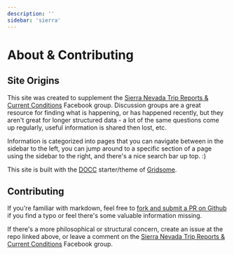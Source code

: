 ```yaml
---
description: ''
sidebar: 'sierra'
---
```


# About & Contributing

## Site Origins

This site was created to supplement the [Sierra Nevada Trip Reports & Current Conditions](https://www.facebook.com/groups/1578540459102320/) Facebook group. Discussion groups are a great resource for finding what is happening, or has happened recently, but they aren't great for longer structured data - a lot of the same questions come up regularly, useful information is shared then lost, etc.

Information is categorized into pages that you can navigate between in the sidebar to the left, you can jump around to a specific section of a page using the sidebar to the right, and there's a nice search bar up top. :)

This site is built with the [DOCC](https://docc-theme.netlify.app/) starter/theme of [Gridsome](https://gridsome.org/).

## Contributing

If you're familiar with markdown, feel free to [fork and submit a PR on Github](https://github.com/erutan/sierra-conditions/) if you find a typo or feel there's some valuable information missing.

If there's a more philosophical or structural concern, create an issue at the repo linked above, or leave a comment on the [Sierra Nevada Trip Reports & Current Conditions](https://www.facebook.com/groups/1578540459102320/) Facebook group.